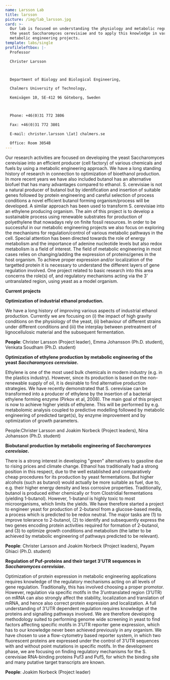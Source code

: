 ```yaml
---
name: Larsson Lab
title: larsson
picture: /img/lab_larsson.jpg
card: >-
  Our lab is focused on understanding the physiology and metabolic regulation in
  the yeast Saccharomyces cerevisiae and to apply this knowledge in various
  metabolic engineering projects.
template: labs/single
profileleftbox: |-
  Professor

  Christer Larsson



  Department of Biology and Biological Engineering,

  Chalmers University of Technology,

  Kemivägen 10, SE-412 96 Göteborg, Sweden



  Phone: +46(0)31 772 3806

  Fax: +46(0)31 772 3801

  E-mail: christer.larsson \[at] chalmers.se

  Office: Room 3054B
---
```

Our research activities are focused on developing the yeast Saccharomyces cerevisiae into an efficient producer (cell factory) of various chemicals and fuels by using a metabolic engineering approach. We have a long standing history of research in connection to optimization of bioethanol production. In more recent years we have also included butanol has an alternative biofuel that has many advantages compared to ethanol. S. cerevisiae is not a natural producer of butanol but by identification and insertion of suitable genes followed by protein engineering and careful selection of process conditions a novel efficient butanol forming organism/process will be developed. A similar approach has been used to transform S. cerevisiae into an ethylene producing organism. The aim of this project is to develop a sustainable process using renewable substrates for production of polyethylene that nowadays rely on finite fossil resources. In order to be successful in our metabolic engineering projects we also focus on exploring the mechanisms for regulation/control of various metabolic pathways in the cell. Special attention has been directed towards the role of energy metabolism and the importance of adenine nucleotide levels but also redox metabolism is a field of interest. The field of metabolic engineering in most cases relies on changing/adding the expression of proteins/genes in the host organism. To achieve proper expression and/or localization of the targetted protein it is necessary to understand the different layers of gene regulation involved. One project related to basic research into this area concerns the role(s) of, and regulatory mechanisms acting via the 3' untranslated region, using yeast as a model organism.





**Current projects**



**Optimization of industrial ethanol production.**

We have a long history of improving various aspects of industrial ethanol production. Currently we are focusing on (i) the impact of high gravity conditions on the physiology of the yeast, (ii) behaviour of different strains under different conditions and (iii) the interplay between pretreatment of lignocellulosic material and the subsequent fermentation.

**People**: Christer Larsson (Project leader), Emma Johansson (Ph.D. student), Venkata Soudham (Ph.D. student)





**Optimization of ethylene production by metabolic engineering of the yeast _Saccharomyces cerevisiae_.**

Ethylene is one of the most used bulk chemicals in modern industry (e.g. in the plastics industry). However, since its production is based on the non-renewable supply of oil, it is desirable to find alternative production strategies. We have recently demonstrated that S. cerevisiae can be transformed into a producer of ethylene by the insertion of a bacterial ethylene forming enzyme (Pirkov et al, 2008). The main goal of this project is now to achieve higher yields of ethylene. This will be performed by e.g. metabolomic analysis coupled to predictive modelling followed by metabolic engineering of predicted target(s), by enzyme improvement and by optimization of growth parameters.

People:Christer Larsson and Joakim Norbeck (Project leaders), Nina Johansson (Ph.D. student)





**Biobutanol production by metabolic engineering of _Saccharomyces cerevisiae_.**

There is a strong interest in developing "green" alternatives to gasoline due to rising prices and climate change. Ethanol has traditionally had a strong position in this respect, due to the well established and comparatively cheap procedures for its production by yeast fermentations. But higher alcohols (such as butanol) would actually be more suitable as fuel, due to, e.g. their higher energy density and less corrosive properties.  Traditionally, butanol is produced either chemically or from Clostridial fermentations (yielding 1-butanol). However, 1-butanol is highly toxic to most microorganisms, which limits the yields. We have therefore started a project to engineer yeast for production of 2-butanol from a glucose-based media, a process which is predicted to be redox neutral. The major tasks are (1) to improve tolerance to 2-butanol, (2) to identify and subsequently express the two genes encoding protein activities required for formation of 2-butanol, and (3) to optimize growth conditions and metabolism (the latter to be achieved by metabolic engineering of pathways predicted to be relevant).

**People**: Christer Larsson and Joakim Norbeck (Project leaders), Payam Ghiaci (Ph.D. student)





**Regulation of Puf-proteins and their target 3'UTR sequences in _Saccharomyces cerevisiae_.**

Optimization of protein expression in metabolic engineering applications requires knowledge of the regulatory mechanisms acting on all levels of gene regulation. Traditionally, this has involved choosing a proper promotor. However, regulation via specific motifs in the 3’untranslated region (3’UTR) on mRNA can also strongly affect the stability, localization and translation of mRNA, and hence also correct protein expression and localization. A full understanding of 3’UTR dependent regulation requires knowledge of the proteins and signalling pathways involved. We are therefore developing methodology suited to performing genome wide screening in yeast to find factors affecting specific motifs in 3’UTR reporter gene expression, which has to our knowledge never been achieved previously in any organism. We have chosen to use a flow-cytometry based reporter system, in which two fluorescent proteins are expressed under the control of 3’UTR sequences with and without point mutations in specific motifs. In the development phase, we are focusing on finding regulatory mechanisms for the S. cerevisiae RNA-binding proteins Puf3 and Puf5, for which the binding site and many putative target transcripts are known.

**People**: Joakim Norbeck (Project leader)
